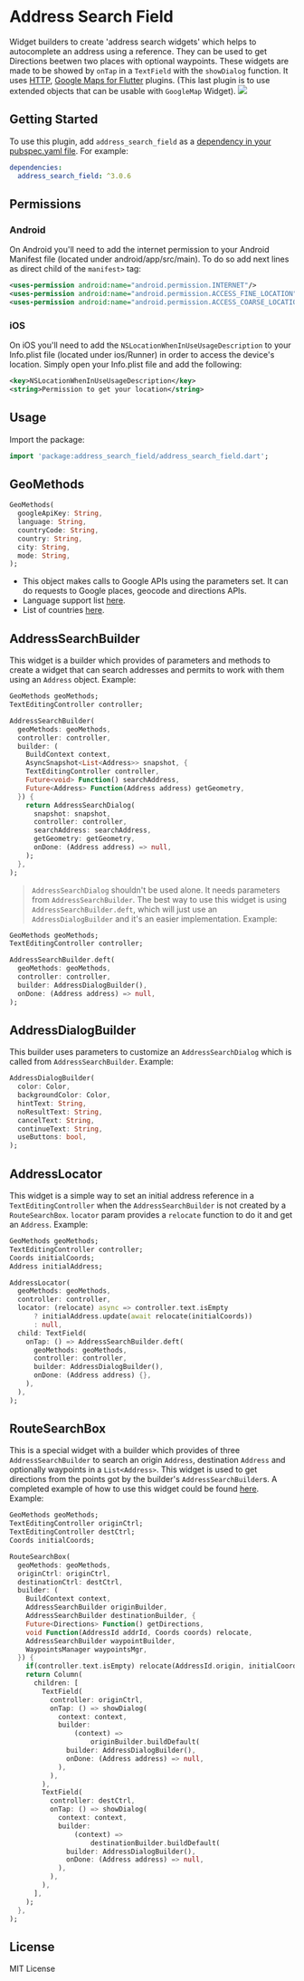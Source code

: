 # Address Search Field
Widget builders to create 'address search widgets' which helps to autocomplete an address using a reference. They can be used to get Directions beetwen two places with optional waypoints. These widgets are made to be showed by `onTap` in a `TextField` with the `showDialog` function.
It uses [HTTP](https://pub.dev/packages/http/versions/0.12.2), [Google Maps for Flutter](https://pub.dev/packages/google_maps_flutter/versions/1.0.5) plugins. (This last plugin is to use extended objects that can be usable with `GoogleMap` Widget).
![](https://raw.githubusercontent.com/JosLuna98/address_search_field/master/screenshot/address_search_field.gif)
## Getting Started
To use this plugin, add `address_search_field` as a [dependency in your pubspec.yaml file](https://flutter.io/platform-plugins/). For example:
```yaml
dependencies:
  address_search_field: ^3.0.6
```
## Permissions
### Android
On Android you'll need to add the internet permission to your Android Manifest file (located under android/app/src/main). To do so add next lines as direct child of the `manifest>` tag:
``` xml
<uses-permission android:name="android.permission.INTERNET"/>
<uses-permission android:name="android.permission.ACCESS_FINE_LOCATION"/>
<uses-permission android:name="android.permission.ACCESS_COARSE_LOCATION"/>
```
### iOS
On iOS you'll need to add the `NSLocationWhenInUseUsageDescription` to your Info.plist file (located under ios/Runner) in order to access the device's location. Simply open your Info.plist file and add the following:
``` xml
<key>NSLocationWhenInUseUsageDescription</key>
<string>Permission to get your location</string>
```
## Usage
Import the package:
```dart
import 'package:address_search_field/address_search_field.dart';
```
## GeoMethods
```dart
GeoMethods(
  googleApiKey: String,
  language: String,
  countryCode: String,
  country: String,
  city: String,
  mode: String,
);
```
* This object makes calls to Google APIs using the parameters set. It can do requests to Google places, geocode and directions APIs.
* Language support list [here](https://developers.google.com/maps/faq#languagesupport).
* List of countries [here](https://en.wikipedia.org/wiki/List_of_ISO_3166_country_codes).
## AddressSearchBuilder
This widget is a builder which provides of parameters and methods to create a widget that can search addresses and permits to work with them using an `Address` object. Example:
```dart
GeoMethods geoMethods;
TextEditingController controller;

AddressSearchBuilder(
  geoMethods: geoMethods,
  controller: controller,
  builder: (
    BuildContext context,
    AsyncSnapshot<List<Address>> snapshot, {
    TextEditingController controller,
    Future<void> Function() searchAddress,
    Future<Address> Function(Address address) getGeometry,
  }) {
    return AddressSearchDialog(
      snapshot: snapshot,
      controller: controller,
      searchAddress: searchAddress,
      getGeometry: getGeometry,
      onDone: (Address address) => null,
    );
  },
);
```
>`AddressSearchDialog` shouldn't be used alone. It needs parameters from `AddressSearchBuilder`. The best way to use this widget is using `AddressSearchBuilder.deft`, which will just use an `AddressDialogBuilder` and it's an easier implementation. Example:
```dart
GeoMethods geoMethods;
TextEditingController controller;

AddressSearchBuilder.deft(
  geoMethods: geoMethods,
  controller: controller,
  builder: AddressDialogBuilder(),
  onDone: (Address address) => null,
);
```
## AddressDialogBuilder
This builder uses parameters to customize an `AddressSearchDialog` which is called from `AddressSearchBuilder`. Example:
```dart
AddressDialogBuilder(
  color: Color,
  backgroundColor: Color,
  hintText: String,
  noResultText: String,
  cancelText: String,
  continueText: String,
  useButtons: bool,
);
```
## AddressLocator
This widget is a simple way to set an initial address reference in a `TextEditingController` when the `AddressSearchBuilder` is not created by a `RouteSearchBox`. `locator` param provides a `relocate` function to do it and get an `Address`. Example:
```dart
GeoMethods geoMethods;
TextEditingController controller;
Coords initialCoords;
Address initialAddress;

AddressLocator(
  geoMethods: geoMethods,
  controller: controller,
  locator: (relocate) async => controller.text.isEmpty
      ? initialAddress.update(await relocate(initialCoords))
      : null,
  child: TextField(
    onTap: () => AddressSearchBuilder.deft(
      geoMethods: geoMethods,
      controller: controller,
      builder: AddressDialogBuilder(),
      onDone: (Address address) {},
    ),
  ),
);
```
## RouteSearchBox
This is a special widget with a builder which provides of three `AddressSearchBuilder` to search an origin `Address`, destination `Address` and optionally waypoints in a `List<Address>`. This widget is used to get directions from the points got by the builder's `AddressSearchBuilder`s.
A completed example of how to use this widget could be found [here](https://pub.dev/packages/address_search_field/example). Example:
```dart
GeoMethods geoMethods;
TextEditingController originCtrl;
TextEditingController destCtrl;
Coords initialCoords;

RouteSearchBox(
  geoMethods: geoMethods,
  originCtrl: originCtrl,
  destinationCtrl: destCtrl,
  builder: (
    BuildContext context,
    AddressSearchBuilder originBuilder,
    AddressSearchBuilder destinationBuilder, {
    Future<Directions> Function() getDirections,
    void Function(AddressId addrId, Coords coords) relocate,
    AddressSearchBuilder waypointBuilder,
    WaypointsManager waypointsMgr,
  }) {
    if(controller.text.isEmpty) relocate(AddressId.origin, initialCoords);
    return Column(
      children: [
        TextField(
          controller: originCtrl,
          onTap: () => showDialog(
            context: context,
            builder:
                (context) => 
                    originBuilder.buildDefault(
              builder: AddressDialogBuilder(),
              onDone: (Address address) => null,
            ),
          ),
        ),
        TextField(
          controller: destCtrl,
          onTap: () => showDialog(
            context: context,
            builder:
                (context) => 
                    destinationBuilder.buildDefault(
              builder: AddressDialogBuilder(),
              onDone: (Address address) => null,
            ),
          ),
        ),
      ],
    );
  },
);
```
##  License
MIT License
